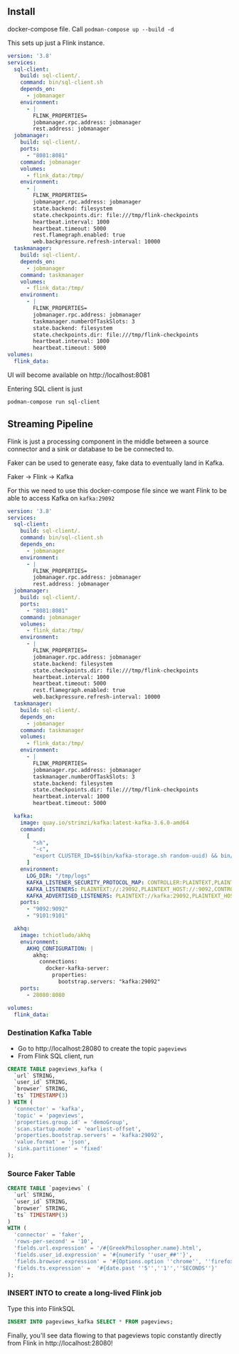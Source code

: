 ## Install

docker-compose file. Call `podman-compose up --build -d`

This sets up just a Flink instance. 

```yaml
version: '3.8'
services:
  sql-client:
    build: sql-client/.
    command: bin/sql-client.sh
    depends_on:
      - jobmanager
    environment:
      - |
        FLINK_PROPERTIES=
        jobmanager.rpc.address: jobmanager
        rest.address: jobmanager
  jobmanager:
    build: sql-client/.
    ports:
      - "8081:8081"
    command: jobmanager
    volumes:
      - flink_data:/tmp/
    environment:
      - |
        FLINK_PROPERTIES=
        jobmanager.rpc.address: jobmanager
        state.backend: filesystem
        state.checkpoints.dir: file:///tmp/flink-checkpoints
        heartbeat.interval: 1000
        heartbeat.timeout: 5000
        rest.flamegraph.enabled: true
        web.backpressure.refresh-interval: 10000
  taskmanager:
    build: sql-client/.
    depends_on:
      - jobmanager
    command: taskmanager
    volumes:
      - flink_data:/tmp/
    environment:
      - |
        FLINK_PROPERTIES=
        jobmanager.rpc.address: jobmanager
        taskmanager.numberOfTaskSlots: 3
        state.backend: filesystem
        state.checkpoints.dir: file:///tmp/flink-checkpoints
        heartbeat.interval: 1000
        heartbeat.timeout: 5000
volumes:
  flink_data:

```

UI will become available on http://localhost:8081

Entering SQL client is just 

```bash
podman-compose run sql-client
```

## Streaming Pipeline

Flink is just a processing component in the middle between a source connector and a sink or database to be be connected to.

Faker can be used to generate easy, fake data to eventually land in Kafka.

Faker -> Flink -> Kafka

For this we need to use this docker-compose file since we want Flink to be able to access Kafka on `kafka:29092`

```yaml
version: '3.8'
services:
  sql-client:
    build: sql-client/.
    command: bin/sql-client.sh
    depends_on:
      - jobmanager
    environment:
      - |
        FLINK_PROPERTIES=
        jobmanager.rpc.address: jobmanager
        rest.address: jobmanager
  jobmanager:
    build: sql-client/.
    ports:
      - "8081:8081"
    command: jobmanager
    volumes:
      - flink_data:/tmp/
    environment:
      - |
        FLINK_PROPERTIES=
        jobmanager.rpc.address: jobmanager
        state.backend: filesystem
        state.checkpoints.dir: file:///tmp/flink-checkpoints
        heartbeat.interval: 1000
        heartbeat.timeout: 5000
        rest.flamegraph.enabled: true
        web.backpressure.refresh-interval: 10000
  taskmanager:
    build: sql-client/.
    depends_on:
      - jobmanager
    command: taskmanager
    volumes:
      - flink_data:/tmp/
    environment:
      - |
        FLINK_PROPERTIES=
        jobmanager.rpc.address: jobmanager
        taskmanager.numberOfTaskSlots: 3
        state.backend: filesystem
        state.checkpoints.dir: file:///tmp/flink-checkpoints
        heartbeat.interval: 1000
        heartbeat.timeout: 5000

  kafka:
    image: quay.io/strimzi/kafka:latest-kafka-3.6.0-amd64
    command:
      [
        "sh",
        "-c",
        "export CLUSTER_ID=$$(bin/kafka-storage.sh random-uuid) && bin/kafka-storage.sh format -t $$CLUSTER_ID -c config/kraft/server.properties && bin/kafka-server-start.sh config/kraft/server.properties --override advertised.listeners=$${KAFKA_ADVERTISED_LISTENERS} --override listener.security.protocol.map=$${KAFKA_LISTENER_SECURITY_PROTOCOL_MAP} --override listeners=$${KAFKA_LISTENERS}",
      ]
    environment:
      LOG_DIR: "/tmp/logs"
      KAFKA_LISTENER_SECURITY_PROTOCOL_MAP: CONTROLLER:PLAINTEXT,PLAINTEXT:PLAINTEXT,PLAINTEXT_HOST:PLAINTEXT
      KAFKA_LISTENERS: PLAINTEXT://:29092,PLAINTEXT_HOST://:9092,CONTROLLER://:9093
      KAFKA_ADVERTISED_LISTENERS: PLAINTEXT://kafka:29092,PLAINTEXT_HOST://localhost:9092
    ports:
      - "9092:9092"
      - "9101:9101"

  akhq:
    image: tchiotludo/akhq
    environment:
      AKHQ_CONFIGURATION: |
        akhq:
          connections:
            docker-kafka-server:
              properties:
                bootstrap.servers: "kafka:29092"
    ports:
      - 28080:8080

volumes:
  flink_data:

```
### Destination Kafka Table
- Go to http://localhost:28080 to create the topic `pageviews`
- From Flink SQL client, run
```sql
CREATE TABLE pageviews_kafka (
  `url` STRING,
  `user_id` STRING,
  `browser` STRING,
  `ts` TIMESTAMP(3)
) WITH (
  'connector' = 'kafka',
  'topic' = 'pageviews',
  'properties.group.id' = 'demoGroup',
  'scan.startup.mode' = 'earliest-offset',
  'properties.bootstrap.servers' = 'kafka:29092',
  'value.format' = 'json',
  'sink.partitioner' = 'fixed'
);
```

### Source Faker Table

```sql
CREATE TABLE `pageviews` (
  `url` STRING,
  `user_id` STRING,
  `browser` STRING,
  `ts` TIMESTAMP(3)
)
WITH (
  'connector' = 'faker',
  'rows-per-second' = '10',
  'fields.url.expression' = '/#{GreekPhilosopher.name}.html',
  'fields.user_id.expression' = '#{numerify ''user_##''}',
  'fields.browser.expression' = '#{Options.option ''chrome'', ''firefox'', ''safari'')}',
  'fields.ts.expression' =  '#{date.past ''5'',''1'',''SECONDS''}'
);
```


### INSERT INTO to create a long-lived Flink job

Type this into FlinkSQL
```sql
INSERT INTO pageviews_kafka SELECT * FROM pageviews;
```


Finally, you'll see data flowing to that pageviews topic constantly directly from Flink in http://localhost:28080!


